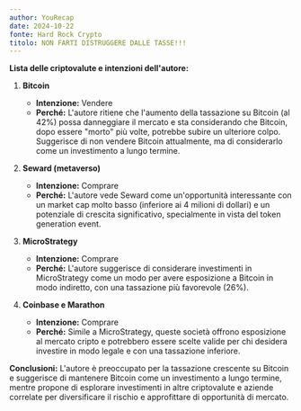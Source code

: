 ```yaml
---
author: YouRecap
date: 2024-10-22
fonte: Hard Rock Crypto
titolo: NON FARTI DISTRUGGERE DALLE TASSE!!!
---
```


**Lista delle criptovalute e intenzioni dell'autore:**

1. **Bitcoin**
   - **Intenzione:** Vendere
   - **Perché:** L'autore ritiene che l'aumento della tassazione su Bitcoin (al 42%) possa danneggiare il mercato e sta considerando che Bitcoin, dopo essere "morto" più volte, potrebbe subire un ulteriore colpo. Suggerisce di non vendere Bitcoin attualmente, ma di considerarlo come un investimento a lungo termine.

2. **Seward (metaverso)**
   - **Intenzione:** Comprare
   - **Perché:** L'autore vede Seward come un'opportunità interessante con un market cap molto basso (inferiore ai 4 milioni di dollari) e un potenziale di crescita significativo, specialmente in vista del token generation event.

3. **MicroStrategy**
   - **Intenzione:** Comprare
   - **Perché:** L'autore suggerisce di considerare investimenti in MicroStrategy come un modo per avere esposizione a Bitcoin in modo indiretto, con una tassazione più favorevole (26%).

4. **Coinbase e Marathon**
   - **Intenzione:** Comprare
   - **Perché:** Simile a MicroStrategy, queste società offrono esposizione al mercato cripto e potrebbero essere scelte valide per chi desidera investire in modo legale e con una tassazione inferiore.

**Conclusioni:** L'autore è preoccupato per la tassazione crescente su Bitcoin e suggerisce di mantenere Bitcoin come un investimento a lungo termine, mentre propone di esplorare investimenti in altre criptovalute e aziende correlate per diversificare il rischio e approfittare di opportunità di mercato.
